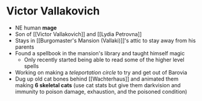 # Victor Vallakovich
* NE human **mage**
* Son of [[Victor Vallakovich]] and [[Lydia Petrovna]]
* Stays in [[Burgomaster's Mansion (Vallaki)]]'s attic to stay away from his parents
* Found a spellbook in the mansion's library and taught himself magic
  * Only recently started being able to read some of the higher level spells
* Working on making a _teleportation circle_ to try and get out of Barovia
* Dug up old cat bones behind [[Wachterhaus]] and animated them making **6 skeletal cats** (use cat stats but give them darkvision and immunity to poison damage, exhaustion, and the poisoned condition)